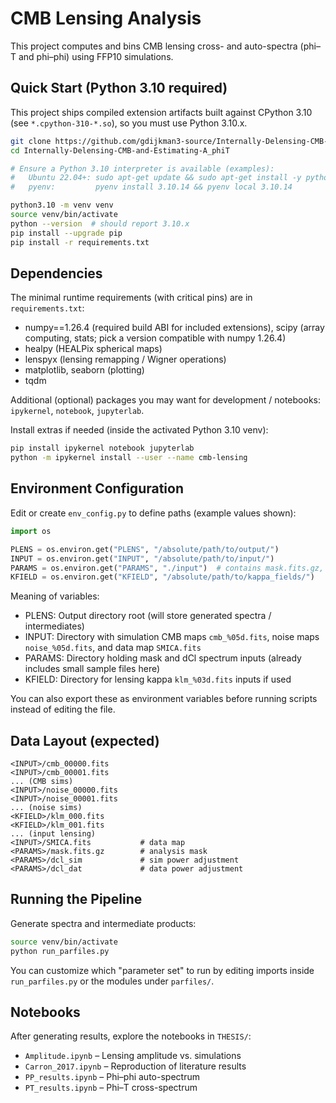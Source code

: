 # CMB Lensing Analysis

This project computes and bins CMB lensing cross- and auto-spectra (phi–T and phi–phi) using FFP10 simulations.

## Quick Start (Python 3.10 required)

This project ships compiled extension artifacts built against CPython 3.10 (see `*.cpython-310-*.so`), so you must use Python 3.10.x.

```bash
git clone https://github.com/gdijkman3-source/Internally-Delensing-CMB-and-Estimating-A_phiT.git
cd Internally-Delensing-CMB-and-Estimating-A_phiT

# Ensure a Python 3.10 interpreter is available (examples):
#   Ubuntu 22.04+: sudo apt-get update && sudo apt-get install -y python3.10 python3.10-venv
#   pyenv:         pyenv install 3.10.14 && pyenv local 3.10.14

python3.10 -m venv venv
source venv/bin/activate
python --version  # should report 3.10.x
pip install --upgrade pip
pip install -r requirements.txt
```

## Dependencies

The minimal runtime requirements (with critical pins) are in `requirements.txt`:

- numpy==1.26.4 (required build ABI for included extensions), scipy (array computing, stats; pick a version compatible with numpy 1.26.4)
- healpy (HEALPix spherical maps)
- lenspyx (lensing remapping / Wigner operations)
- matplotlib, seaborn (plotting)
- tqdm

Additional (optional) packages you may want for development / notebooks: `ipykernel`, `notebook`, `jupyterlab`.

Install extras if needed (inside the activated Python 3.10 venv):
```bash
pip install ipykernel notebook jupyterlab
python -m ipykernel install --user --name cmb-lensing
```

## Environment Configuration

Edit or create `env_config.py` to define paths (example values shown):
```python
import os

PLENS = os.environ.get("PLENS", "/absolute/path/to/output/")
INPUT = os.environ.get("INPUT", "/absolute/path/to/input/")
PARAMS = os.environ.get("PARAMS", "./input")  # contains mask.fits.gz, dcl_sim, dcl_dat
KFIELD = os.environ.get("KFIELD", "/absolute/path/to/kappa_fields/")
```

Meaning of variables:
- PLENS: Output directory root (will store generated spectra / intermediates)
- INPUT: Directory with simulation CMB maps `cmb_%05d.fits`, noise maps `noise_%05d.fits`, and data map `SMICA.fits`
- PARAMS: Directory holding mask and dCl spectrum inputs (already includes small sample files here)
- KFIELD: Directory for lensing kappa `klm_%03d.fits` inputs if used

You can also export these as environment variables before running scripts instead of editing the file.

## Data Layout (expected)

```
<INPUT>/cmb_00000.fits
<INPUT>/cmb_00001.fits
... (CMB sims)
<INPUT>/noise_00000.fits
<INPUT>/noise_00001.fits
... (noise sims)
<KFIELD>/klm_000.fits
<KFIELD>/klm_001.fits
... (input lensing)
<INPUT>/SMICA.fits           # data map
<PARAMS>/mask.fits.gz        # analysis mask
<PARAMS>/dcl_sim             # sim power adjustment
<PARAMS>/dcl_dat             # data power adjustment
```

## Running the Pipeline

Generate spectra and intermediate products:
```bash
source venv/bin/activate
python run_parfiles.py
```

You can customize which "parameter set" to run by editing imports inside `run_parfiles.py` or the modules under `parfiles/`.

## Notebooks

After generating results, explore the notebooks in `THESIS/`:
- `Amplitude.ipynb` – Lensing amplitude vs. simulations
- `Carron_2017.ipynb` – Reproduction of literature results
- `PP_results.ipynb` – Phi–phi auto-spectrum
- `PT_results.ipynb` – Phi–T cross-spectrum